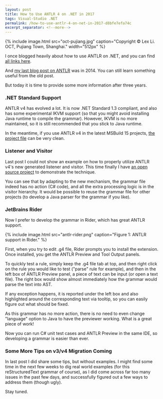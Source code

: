 ```yaml
---
layout: post
title: How to Use ANTLR 4 on .NET in 2017
tags: Visual-Studio .NET
permalink: /how-to-use-antlr-4-on-net-in-2017-d8bfe7efa74c
excerpt_separator: <!--more-->
---
```

{% include image.html
src="oct-pujiang.jpg" caption="Copyright © Lex Li. OCT, Pujiang Town, Shanghai." width="512px" %}

I once blogged heavily about how to use ANTLR on .NET, and you can find [all links here](https://blog.lextudio.com/antlr-article-series-6f0f38a0a6da).

And [my last blog post on ANTLR](https://blog.lextudio.com/how-to-use-antlr-4-on-net-4361915b670f) was in 2014. You can still learn something useful from the old post.

But today it is time to provide some more information after three years.
<!--more-->

### .NET Standard Support

ANTLR v4 has evolved a lot. It is now .NET Standard 1.3 compliant, and also has some experimental IKVM support (so that you might avoid installing Java runtime to compile the grammar). However, IKVM is no more maintained, so it is still recommended that you stick to Java runtime.

In the meantime, if you use ANTLR v4 in the latest MSBuild 15 projects, [the project file](https://github.com/lextm/restructuredtext-antlr/blob/master/ReStructuredText/ReStructuredText.csproj) can be very clean.

### Listener and Visitor

Last post I could not show an example on how to properly utilize ANTLR v4's new generated listener and visitor. This time finally I have [an open source project](https://github.com/lextm/restructuredtext-antlr/blob/master/ReStructuredText/restructuredtextParser.cs) to demonstrate the technique.

You can see that by adapting to the new mechanism, the grammar file indeed has no action (C# code), and all the extra processing logic is in the visitor hierarchy. It would be possible to reuse the grammar file for other projects (to develop a Java parser for the grammar if you like).

### JetBrains Rider

Now I prefer to develop the grammar in Rider, which has great ANTLR support.

{% include image.html
src="antlr-rider.png" caption="Figure 1: ANTLR support in Rider." %}

First, when you try to edit .g4 file, Rider prompts you to install the extension. Once installed, you get the ANTLR Preview and Tool Output panels.

To quickly test a rule, simply keep the .g4 file tab at top, and then right click on the rule you would like to test ("parse" rule for example), and then in the left box of ANTLR Preview panel, a piece of text can be input (or open a text file). The right box would show almost immediately how the grammar would parse the text into AST.

If any exception happens, it is reported under the left box and also highlighted around the corresponding text via tooltip, so you can easily figure out what should be fixed.

As this grammar has no more action, there is no need to even change "language" option to Java to have the previewer working. What is a great piece of work!

Now you can run C# unit test cases and ANTLR Preview in the same IDE, so developing a grammar is easier than ever.

### Some More Tips on v3/v4 Migration Coming

In last post I did share some tips, but without examples. I might find some time in the next few weeks to dig real world examples (for this reStructuredText grammar of course), as I did come across far too many issues in the past few days, and successfully figured out a few ways to address them (though ugly).

Stay tuned.
